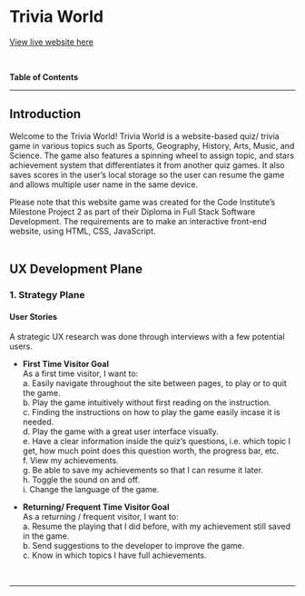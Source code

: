 # Trivia World

[View live website here](https://dissyulina.github.io/trivia-world/index.html)

<br/>

**Table of Contents**


------

## Introduction   
Welcome to the Trivia World! 
Trivia World is a website-based quiz/ trivia game in various topics such as Sports, Geography, History, Arts, Music, and Science. The game also features a spinning wheel to assign topic, and stars achievement system that differentiates it from another quiz games. It also saves scores in the user’s local storage so the user can resume the game and allows multiple user name in the same device.   

Please note that this website game was created for the Code Institute’s Milestone Project 2 as part of their Diploma in Full Stack Software Development. The requirements are to make an interactive front-end website, using HTML, CSS, JavaScript.   
<br/>

## UX Development Plane   
### 1. Strategy Plane   

#### **User Stories**   
A strategic UX research was done through interviews with a few potential users. 
- **First Time Visitor Goal**   
   As a first time visitor, I want to:   
   a. Easily navigate throughout the site between pages, to play or to quit the game.   
   b. Play the game intuitively without first reading on the instruction.  
   c. Finding the instructions on how to play the game easily incase it is needed.  
   d. Play the game with a great user interface visually.  
   e. Have a clear information inside the quiz’s questions, i.e. which topic I get, how much point does this question worth, the progress bar, etc.  
   f. View my achievements.  
   g. Be able to save my achievements so that I can resume it later.  
   h. Toggle the sound on and off.  
   i. Change the language of the game.  

- **Returning/ Frequent Time Visitor Goal**   
   As a returning / frequent visitor, I want to:  
   a. Resume the playing that I did before, with my achievement still saved in the game.   
   b. Send suggestions to the developer to improve the game.  
   c. Know in which topics I have full achievements.  

<br/>








---


